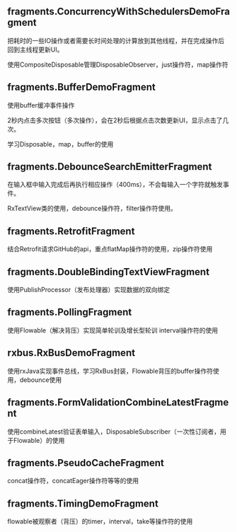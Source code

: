 ## fragments.ConcurrencyWithSchedulersDemoFragment

把耗时的一些IO操作或者需要长时间处理的计算放到其他线程，并在完成操作后回到主线程更新UI。

使用CompositeDisposable管理DisposableObserver，just操作符，map操作符

## fragments.BufferDemoFragment

使用buffer缓冲事件操作

2秒内点击多次按钮（多次操作），会在2秒后根据点击次数更新UI，显示点击了几次。

学习Disposable，map，buffer的使用

## fragments.DebounceSearchEmitterFragment

在输入框中输入完成后再执行相应操作（400ms），不会每输入一个字符就触发事件。

RxTextView类的使用，debounce操作符，filter操作符使用。

## fragments.RetrofitFragment

结合Retrofit请求GitHub的api，重点flatMap操作符的使用，zip操作符使用

## fragments.DoubleBindingTextViewFragment

使用PublishProcessor（发布处理器）实现数据的双向绑定

## fragments.PollingFragment

使用Flowable（解决背压）实现简单轮训及增长型轮训  interval操作符的使用

## rxbus.RxBusDemoFragment

使用rxJava实现事件总线，学习RxBus封装，Flowable背压的buffer操作符使用，debounce使用

## fragments.FormValidationCombineLatestFragment

使用combineLatest验证表单输入，DisposableSubscriber（一次性订阅者，用于Flowable）的使用

## fragments.PseudoCacheFragment

concat操作符，concatEager操作符等等的使用

## fragments.TimingDemoFragment

flowable被观察者（背压）的timer，interval，take等操作符的使用




